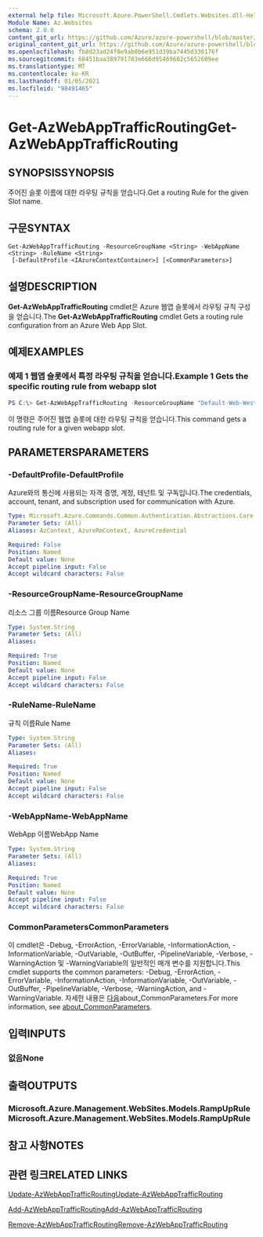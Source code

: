 ```yaml
---
external help file: Microsoft.Azure.PowerShell.Cmdlets.Websites.dll-Help.xml
Module Name: Az.Websites
schema: 2.0.0
content_git_url: https://github.com/Azure/azure-powershell/blob/master/src/Websites/Websites/help/Get-AzWebAppTrafficRouting.md
original_content_git_url: https://github.com/Azure/azure-powershell/blob/master/src/Websites/Websites/help/Get-AzWebAppTrafficRouting.md
ms.openlocfilehash: fb8d23ad24f8e9ab0b6e951d39ba7445d336176f
ms.sourcegitcommit: 68451baa389791703e666d95469602c5652609ee
ms.translationtype: MT
ms.contentlocale: ko-KR
ms.lasthandoff: 01/05/2021
ms.locfileid: "98491465"
---
```

# <span data-ttu-id="30452-101">Get-AzWebAppTrafficRouting</span><span class="sxs-lookup"><span data-stu-id="30452-101">Get-AzWebAppTrafficRouting</span></span>

## <span data-ttu-id="30452-102">SYNOPSIS</span><span class="sxs-lookup"><span data-stu-id="30452-102">SYNOPSIS</span></span>
<span data-ttu-id="30452-103">주어진 슬롯 이름에 대한 라우팅 규칙을 얻습니다.</span><span class="sxs-lookup"><span data-stu-id="30452-103">Get a routing Rule for the given Slot name.</span></span>

## <span data-ttu-id="30452-104">구문</span><span class="sxs-lookup"><span data-stu-id="30452-104">SYNTAX</span></span>

```
Get-AzWebAppTrafficRouting -ResourceGroupName <String> -WebAppName <String> -RuleName <String>
 [-DefaultProfile <IAzureContextContainer>] [<CommonParameters>]
```

## <span data-ttu-id="30452-105">설명</span><span class="sxs-lookup"><span data-stu-id="30452-105">DESCRIPTION</span></span>
<span data-ttu-id="30452-106">**Get-AzWebAppTrafficRouting** cmdlet은 Azure 웹앱 슬롯에서 라우팅 규칙 구성을 얻습니다.</span><span class="sxs-lookup"><span data-stu-id="30452-106">The **Get-AzWebAppTrafficRouting** cmdlet Gets a routing rule configuration from an Azure Web App Slot.</span></span>

## <span data-ttu-id="30452-107">예제</span><span class="sxs-lookup"><span data-stu-id="30452-107">EXAMPLES</span></span>

### <span data-ttu-id="30452-108">예제 1 웹앱 슬롯에서 특정 라우팅 규칙을 얻습니다.</span><span class="sxs-lookup"><span data-stu-id="30452-108">Example 1 Gets the specific routing rule from webapp slot</span></span>
```powershell
PS C:\> Get-AzWebAppTrafficRouting -ResourceGroupName "Default-Web-WestUS" -WebAppName "ContosoSite"  -RuleName 'Stg'
```

<span data-ttu-id="30452-109">이 명령은 주어진 웹앱 슬롯에 대한 라우팅 규칙을 얻습니다.</span><span class="sxs-lookup"><span data-stu-id="30452-109">This command gets a routing rule for a given webapp slot.</span></span>

## <span data-ttu-id="30452-110">PARAMETERS</span><span class="sxs-lookup"><span data-stu-id="30452-110">PARAMETERS</span></span>

### <span data-ttu-id="30452-111">-DefaultProfile</span><span class="sxs-lookup"><span data-stu-id="30452-111">-DefaultProfile</span></span>
<span data-ttu-id="30452-112">Azure와의 통신에 사용되는 자격 증명, 계정, 테넌트 및 구독입니다.</span><span class="sxs-lookup"><span data-stu-id="30452-112">The credentials, account, tenant, and subscription used for communication with Azure.</span></span>

```yaml
Type: Microsoft.Azure.Commands.Common.Authentication.Abstractions.Core.IAzureContextContainer
Parameter Sets: (All)
Aliases: AzContext, AzureRmContext, AzureCredential

Required: False
Position: Named
Default value: None
Accept pipeline input: False
Accept wildcard characters: False
```

### <span data-ttu-id="30452-113">-ResourceGroupName</span><span class="sxs-lookup"><span data-stu-id="30452-113">-ResourceGroupName</span></span>
<span data-ttu-id="30452-114">리소스 그룹 이름</span><span class="sxs-lookup"><span data-stu-id="30452-114">Resource Group Name</span></span>

```yaml
Type: System.String
Parameter Sets: (All)
Aliases:

Required: True
Position: Named
Default value: None
Accept pipeline input: False
Accept wildcard characters: False
```

### <span data-ttu-id="30452-115">-RuleName</span><span class="sxs-lookup"><span data-stu-id="30452-115">-RuleName</span></span>
<span data-ttu-id="30452-116">규칙 이름</span><span class="sxs-lookup"><span data-stu-id="30452-116">Rule Name</span></span>
```yaml
Type: System.String
Parameter Sets: (All)
Aliases:

Required: True
Position: Named
Default value: None
Accept pipeline input: False
Accept wildcard characters: False
```

### <span data-ttu-id="30452-117">-WebAppName</span><span class="sxs-lookup"><span data-stu-id="30452-117">-WebAppName</span></span>
<span data-ttu-id="30452-118">WebApp 이름</span><span class="sxs-lookup"><span data-stu-id="30452-118">WebApp Name</span></span>

```yaml
Type: System.String
Parameter Sets: (All)
Aliases:

Required: True
Position: Named
Default value: None
Accept pipeline input: False
Accept wildcard characters: False
```

### <span data-ttu-id="30452-119">CommonParameters</span><span class="sxs-lookup"><span data-stu-id="30452-119">CommonParameters</span></span>
<span data-ttu-id="30452-120">이 cmdlet은 -Debug, -ErrorAction, -ErrorVariable, -InformationAction, -InformationVariable, -OutVariable, -OutBuffer, -PipelineVariable, -Verbose, -WarningAction 및 -WarningVariable의 일반적인 매개 변수를 지원합니다.</span><span class="sxs-lookup"><span data-stu-id="30452-120">This cmdlet supports the common parameters: -Debug, -ErrorAction, -ErrorVariable, -InformationAction, -InformationVariable, -OutVariable, -OutBuffer, -PipelineVariable, -Verbose, -WarningAction, and -WarningVariable.</span></span> <span data-ttu-id="30452-121">자세한 내용은 [다음](http://go.microsoft.com/fwlink/?LinkID=113216)about_CommonParameters.</span><span class="sxs-lookup"><span data-stu-id="30452-121">For more information, see [about_CommonParameters](http://go.microsoft.com/fwlink/?LinkID=113216).</span></span>

## <span data-ttu-id="30452-122">입력</span><span class="sxs-lookup"><span data-stu-id="30452-122">INPUTS</span></span>

### <span data-ttu-id="30452-123">없음</span><span class="sxs-lookup"><span data-stu-id="30452-123">None</span></span>

## <span data-ttu-id="30452-124">출력</span><span class="sxs-lookup"><span data-stu-id="30452-124">OUTPUTS</span></span>

### <span data-ttu-id="30452-125">Microsoft.Azure.Management.WebSites.Models.RampUpRule</span><span class="sxs-lookup"><span data-stu-id="30452-125">Microsoft.Azure.Management.WebSites.Models.RampUpRule</span></span>

## <span data-ttu-id="30452-126">참고 사항</span><span class="sxs-lookup"><span data-stu-id="30452-126">NOTES</span></span>

## <span data-ttu-id="30452-127">관련 링크</span><span class="sxs-lookup"><span data-stu-id="30452-127">RELATED LINKS</span></span>

[<span data-ttu-id="30452-128">Update-AzWebAppTrafficRouting</span><span class="sxs-lookup"><span data-stu-id="30452-128">Update-AzWebAppTrafficRouting</span></span>](./Update-AzWebAppTrafficRouting.md)

[<span data-ttu-id="30452-129">Add-AzWebAppTrafficRouting</span><span class="sxs-lookup"><span data-stu-id="30452-129">Add-AzWebAppTrafficRouting</span></span>](./Add-AzWebAppTrafficRouting.md)

[<span data-ttu-id="30452-130">Remove-AzWebAppTrafficRouting</span><span class="sxs-lookup"><span data-stu-id="30452-130">Remove-AzWebAppTrafficRouting</span></span>](./Remove-AzWebAppTrafficRouting.md)
